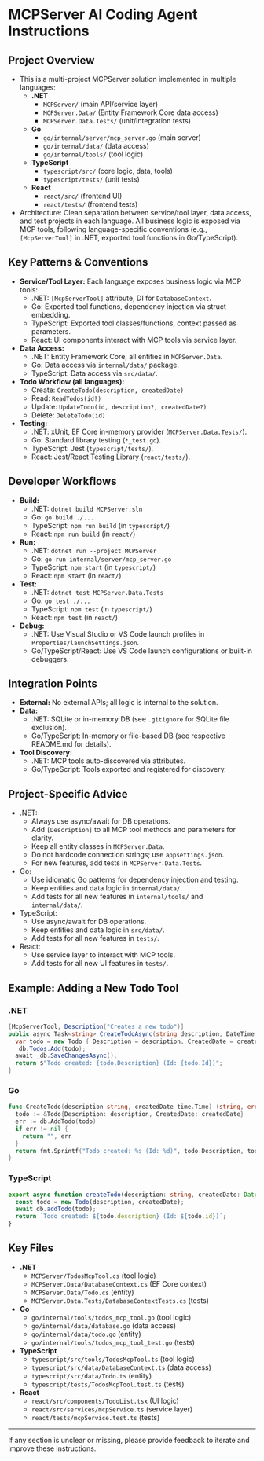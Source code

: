 
# MCPServer AI Coding Agent Instructions

## Project Overview
- This is a multi-project MCPServer solution implemented in multiple languages:
  - **.NET**
    - `MCPServer/` (main API/service layer)
    - `MCPServer.Data/` (Entity Framework Core data access)
    - `MCPServer.Data.Tests/` (unit/integration tests)
  - **Go**
    - `go/internal/server/mcp_server.go` (main server)
    - `go/internal/data/` (data access)
    - `go/internal/tools/` (tool logic)
  - **TypeScript**
    - `typescript/src/` (core logic, data, tools)
    - `typescript/tests/` (unit tests)
  - **React**
    - `react/src/` (frontend UI)
    - `react/tests/` (frontend tests)
- Architecture: Clean separation between service/tool layer, data access, and test projects in each language. All business logic is exposed via MCP tools, following language-specific conventions (e.g., `[McpServerTool]` in .NET, exported tool functions in Go/TypeScript).


## Key Patterns & Conventions
- **Service/Tool Layer:** Each language exposes business logic via MCP tools:
  - .NET: `[McpServerTool]` attribute, DI for `DatabaseContext`.
  - Go: Exported tool functions, dependency injection via struct embedding.
  - TypeScript: Exported tool classes/functions, context passed as parameters.
  - React: UI components interact with MCP tools via service layer.
- **Data Access:**
  - .NET: Entity Framework Core, all entities in `MCPServer.Data`.
  - Go: Data access via `internal/data/` package.
  - TypeScript: Data access via `src/data/`.
- **Todo Workflow (all languages):**
  - Create: `CreateTodo(description, createdDate)`
  - Read: `ReadTodos(id?)`
  - Update: `UpdateTodo(id, description?, createdDate?)`
  - Delete: `DeleteTodo(id)`
- **Testing:**
  - .NET: xUnit, EF Core in-memory provider (`MCPServer.Data.Tests/`).
  - Go: Standard library testing (`*_test.go`).
  - TypeScript: Jest (`typescript/tests/`).
  - React: Jest/React Testing Library (`react/tests/`).


## Developer Workflows
- **Build:**
  - .NET: `dotnet build MCPServer.sln`
  - Go: `go build ./...`
  - TypeScript: `npm run build` (in `typescript/`)
  - React: `npm run build` (in `react/`)
- **Run:**
  - .NET: `dotnet run --project MCPServer`
  - Go: `go run internal/server/mcp_server.go`
  - TypeScript: `npm start` (in `typescript/`)
  - React: `npm start` (in `react/`)
- **Test:**
  - .NET: `dotnet test MCPServer.Data.Tests`
  - Go: `go test ./...`
  - TypeScript: `npm test` (in `typescript/`)
  - React: `npm test` (in `react/`)
- **Debug:**
  - .NET: Use Visual Studio or VS Code launch profiles in `Properties/launchSettings.json`.
  - Go/TypeScript/React: Use VS Code launch configurations or built-in debuggers.


## Integration Points
- **External:** No external APIs; all logic is internal to the solution.
- **Data:**
  - .NET: SQLite or in-memory DB (see `.gitignore` for SQLite file exclusion).
  - Go/TypeScript: In-memory or file-based DB (see respective README.md for details).
- **Tool Discovery:**
  - .NET: MCP tools auto-discovered via attributes.
  - Go/TypeScript: Tools exported and registered for discovery.


## Project-Specific Advice
- .NET:
  - Always use async/await for DB operations.
  - Add `[Description]` to all MCP tool methods and parameters for clarity.
  - Keep all entity classes in `MCPServer.Data`.
  - Do not hardcode connection strings; use `appsettings.json`.
  - For new features, add tests in `MCPServer.Data.Tests`.
- Go:
  - Use idiomatic Go patterns for dependency injection and testing.
  - Keep entities and data logic in `internal/data/`.
  - Add tests for all new features in `internal/tools/` and `internal/data/`.
- TypeScript:
  - Use async/await for DB operations.
  - Keep entities and data logic in `src/data/`.
  - Add tests for all new features in `tests/`.
- React:
  - Use service layer to interact with MCP tools.
  - Add tests for all new UI features in `tests/`.


## Example: Adding a New Todo Tool

### .NET
```csharp
[McpServerTool, Description("Creates a new todo")]
public async Task<string> CreateTodoAsync(string description, DateTime createdDate) {
  var todo = new Todo { Description = description, CreatedDate = createdDate };
  _db.Todos.Add(todo);
  await _db.SaveChangesAsync();
  return $"Todo created: {todo.Description} (Id: {todo.Id})";
}
```

### Go
```go
func CreateTodo(description string, createdDate time.Time) (string, error) {
  todo := &Todo{Description: description, CreatedDate: createdDate}
  err := db.AddTodo(todo)
  if err != nil {
    return "", err
  }
  return fmt.Sprintf("Todo created: %s (Id: %d)", todo.Description, todo.ID), nil
}
```

### TypeScript
```typescript
export async function createTodo(description: string, createdDate: Date): Promise<string> {
  const todo = new Todo(description, createdDate);
  await db.addTodo(todo);
  return `Todo created: ${todo.description} (Id: ${todo.id})`;
}
```


## Key Files
- **.NET**
  - `MCPServer/TodosMcpTool.cs` (tool logic)
  - `MCPServer.Data/DatabaseContext.cs` (EF Core context)
  - `MCPServer.Data/Todo.cs` (entity)
  - `MCPServer.Data.Tests/DatabaseContextTests.cs` (tests)
- **Go**
  - `go/internal/tools/todos_mcp_tool.go` (tool logic)
  - `go/internal/data/database.go` (data access)
  - `go/internal/data/todo.go` (entity)
  - `go/internal/tools/todos_mcp_tool_test.go` (tests)
- **TypeScript**
  - `typescript/src/tools/TodosMcpTool.ts` (tool logic)
  - `typescript/src/data/DatabaseContext.ts` (data access)
  - `typescript/src/data/Todo.ts` (entity)
  - `typescript/tests/TodosMcpTool.test.ts` (tests)
- **React**
  - `react/src/components/TodoList.tsx` (UI logic)
  - `react/src/services/mcpService.ts` (service layer)
  - `react/tests/mcpService.test.ts` (tests)

---

If any section is unclear or missing, please provide feedback to iterate and improve these instructions.
